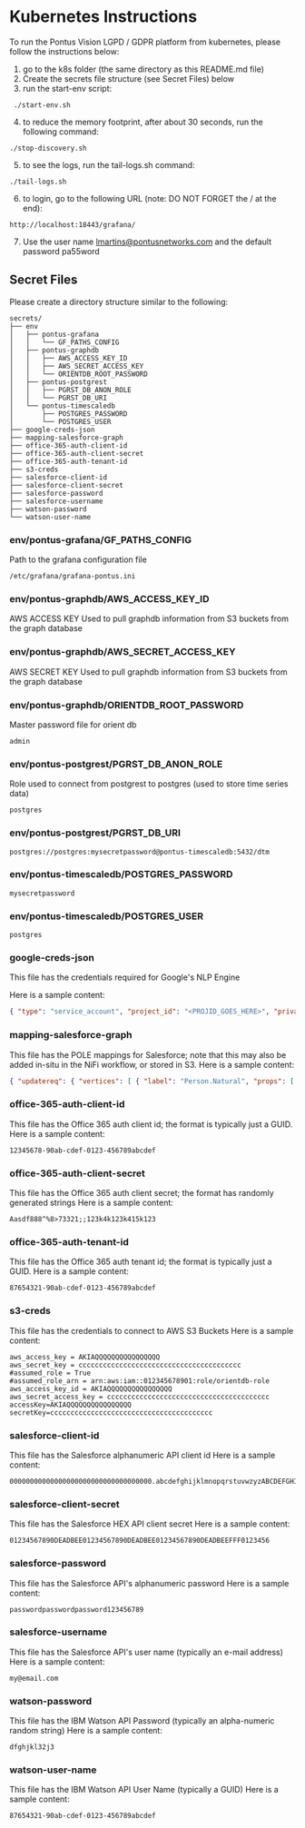 
# Kubernetes Instructions

To run the Pontus Vision LGPD / GDPR platform from kubernetes, please follow the instructions below:
1) go to the k8s folder (the same directory as this README.md file)
2) Create the secrets file structure (see Secret Files) below
3) run the start-env script:
```
 ./start-env.sh
```
4) to reduce the memory footprint, after about 30 seconds, run the following command:
```
./stop-discovery.sh
```
5) to see the logs, run the tail-logs.sh command:
```
./tail-logs.sh
```
6) to login, go to the following URL  (note: DO NOT FORGET the / at the end):
```
http://localhost:18443/grafana/  
```
7) Use the user name lmartins@pontusnetworks.com and the default password pa55word

## Secret Files
Please create a directory structure similar to the following:
```
secrets/
├── env
│   ├── pontus-grafana
│   │   └── GF_PATHS_CONFIG
│   ├── pontus-graphdb
│   │   ├── AWS_ACCESS_KEY_ID
│   │   ├── AWS_SECRET_ACCESS_KEY
│   │   └── ORIENTDB_ROOT_PASSWORD
│   ├── pontus-postgrest
│   │   ├── PGRST_DB_ANON_ROLE
│   │   └── PGRST_DB_URI
│   └── pontus-timescaledb
│       ├── POSTGRES_PASSWORD
│       └── POSTGRES_USER
├── google-creds-json
├── mapping-salesforce-graph
├── office-365-auth-client-id
├── office-365-auth-client-secret
├── office-365-auth-tenant-id
├── s3-creds
├── salesforce-client-id
├── salesforce-client-secret
├── salesforce-password
├── salesforce-username
├── watson-password
└── watson-user-name
```
### env/pontus-grafana/GF_PATHS_CONFIG
Path to the grafana configuration file
```
/etc/grafana/grafana-pontus.ini
```


### env/pontus-graphdb/AWS_ACCESS_KEY_ID
AWS ACCESS KEY Used to pull graphdb information from S3 buckets from the graph database
 
### env/pontus-graphdb/AWS_SECRET_ACCESS_KEY
AWS SECRET KEY Used to pull graphdb information from S3 buckets from the graph database

### env/pontus-graphdb/ORIENTDB_ROOT_PASSWORD
Master password file for orient db
```
admin
```

### env/pontus-postgrest/PGRST_DB_ANON_ROLE
Role used to connect from postgrest to postgres (used to store time series data)
```
postgres
```

### env/pontus-postgrest/PGRST_DB_URI
```
postgres://postgres:mysecretpassword@pontus-timescaledb:5432/dtm
```

### env/pontus-timescaledb/POSTGRES_PASSWORD
```
mysecretpassword
```

### env/pontus-timescaledb/POSTGRES_USER
```
postgres
```

### google-creds-json
This file has the credentials required for Google's NLP Engine

Here is a sample content:
```json
{ "type": "service_account", "project_id": "<PROJID_GOES_HERE>", "private_key_id": "<PRIV_KEY_ID_GOES_HERE>", "private_key": "-----BEGIN PRIVATE KEY-----\nPLEASE_ADD_YOUR_PRIVATE_KEY_HERE\n-----END PRIVATE KEY-----\n", "client_email": "<some.email.com>", "client_id": "<CLIENT_ID_GOES_HERE>", "auth_uri": "https://accounts.google.com/o/oauth2/auth", "token_uri": "https://accounts.google.com/o/oauth2/token", "auth_provider_x509_cert_url": "https://www.googleapis.com/oauth2/v1/certs", "client_x509_cert_url": "https://www.googleapis.com/robot/v1/metadata/x509/<ADD_YOUR_DETAILS_HERE>" }
```

### mapping-salesforce-graph
This file has the POLE mappings for Salesforce; note that this may also be added in-situ in the NiFi workflow, or stored in S3.
Here is a sample content:
```json
{ "updatereq": { "vertices": [ { "label": "Person.Natural", "props": [ { "name": "Person.Natural.Full_Name", "val": "${pg_FirstName?.toUpperCase()?.trim()} ${pg_LastName?.toUpperCase()?.trim()}", "predicate": "eq", "mandatoryInSearch": true }, { "name": "Person.Natural.Full_Name_fuzzy", "val": "${pg_FirstName?.toUpperCase()?.trim()} ${pg_LastName?.toUpperCase()?.trim()}", "excludeFromSearch": true }, { "name": "Person.Natural.Last_Name", "val": "${pg_LastName?.toUpperCase()?.trim()}", "excludeFromSubsequenceSearch": true }, { "name": "Person.Natural.Date_Of_Birth", "val": "${pg_Birthdate?:'1666-01-01'}", "type": "java.util.Date", "mandatoryInSearch": false, "excludeFromSubsequenceSearch": true }, { "name": "Person.Natural.Title", "val": "${pg_Salutation?:''}", "excludeFromSearch": true }, { "name": "Person.Natural.Nationality", "val": "${pg_MailingCountry?:'Unknown'}", "excludeFromSearch": true }, { "name": "Person.Natural.Customer_ID", "val": "${pg_Id}", "mandatoryInSearch": true }, { "name": "Person.Natural.Gender", "val": "Unknown", "mandatoryInSearch": false, "excludeFromSubsequenceSearch": true } ] }, { "label": "Location.Address", "props": [ { "name": "Location.Address.Full_Address", "val": "${ ( (pg_MailingStreet?:'')+ '\\\\n' + (pg_MailingCity?:'') + '\\\\n' + (pg_MailingState?:'') + '\\\\n' + (pg_MailingCountry?:'')).replaceAll('\\\\n', ' ') }", "mandatoryInSearch": true }, { "name": "Location.Address.parser", "val": "${ ( (pg_MailingStreet?:'')+ '\\\\n' + (pg_MailingCity?:'') + '\\\\n' + (pg_MailingState?:'') + '\\\\n' + (pg_MailingCountry?:'')).replaceAll('\\\\n', ' ') }", "excludeFromSearch": true, "type": "com.pontusvision.utils.LocationAddress" }, { "name": "Location.Address.Post_Code", "val": "${com.pontusvision.utils.PostCode.format(pg_MailingPostalCode)}", "excludeFromSearch": true } ] }, { "label": "Object.Email_Address", "props": [ { "name": "Object.Email_Address.Email", "val": "${pg_Email}", "mandatoryInSearch": true } ] }, { "label": "Object.Phone_Number", "props": [ { "name": "Object.Phone_Number.Raw", "val": "${pg_Phone}", "mandatoryInSearch": false }, { "name": "Object.Phone_Number.Type", "val": "Work", "excludeFromSubsequenceSearch": true }, { "name": "Object.Phone_Number.Numbers_Only", "val": "${(pg_Phone?.replaceAll('[^0-9]', '')?:'00000000')}", "excludeFromSearch": true, "type":"[Ljava.lang.String;" }, { "name": "Object.Phone_Number.Last_7_Digits", "val": "${(((pg_Phone?.replaceAll('[^0-9]', ''))?:'0000000')[-7..-1])}", "mandatoryInSearch": true, "type":"[Ljava.lang.String;" } ] }, { "label": "Object.Data_Source", "props": [ { "name": "Object.Data_Source.Name", "val": "salesforce.com", "mandatoryInSearch": true, "excludeFromUpdate": true } ] }, { "label": "Event.Group_Ingestion", "props": [ { "name": "Event.Group_Ingestion.Metadata_Start_Date", "val": "${pg_currDate}", "mandatoryInSearch": true, "excludeFromSearch": false, "type": "java.util.Date" }, { "name": "Event.Group_Ingestion.Metadata_End_Date", "val": "${new Date()}", "excludeFromSearch": true, "type": "java.util.Date" }, { "name": "Event.Group_Ingestion.Type", "val": "Marketing Email System", "excludeFromSearch": true }, { "name": "Event.Group_Ingestion.Operation", "val": "Structured Data Insertion", "excludeFromSearch": true } ] }, { "label": "Event.Ingestion", "props": [ { "name": "Event.Ingestion.Type", "val": "Marketing Email System", "excludeFromSearch": true }, { "name": "Event.Ingestion.Operation", "val": "Structured Data Insertion", "excludeFromSearch": true }, { "name": "Event.Ingestion.Domain_b64", "val": "${original_request?.bytes?.encodeBase64()?.toString()}", "excludeFromSearch": true }, { "name": "Event.Ingestion.Metadata_Create_Date", "val": "${new Date()}", "excludeFromSearch": true, "type": "java.util.Date" } ] } ], "edges": [ { "label": "Uses_Email", "fromVertexLabel": "Person.Natural", "toVertexLabel": "Object.Email_Address" }, { "label": "Has_Phone", "fromVertexLabel": "Person.Natural", "toVertexLabel": "Object.Home_Phone_Number" }, { "label": "Has_Phone", "fromVertexLabel": "Person.Natural", "toVertexLabel": "Object.Phone_Number" }, { "label": "Lives", "fromVertexLabel": "Person.Natural", "toVertexLabel": "Location.Address" }, { "label": "Has_Policy", "fromVertexLabel": "Person.Natural", "toVertexLabel": "Object.Phone_Number" }, { "label": "Has_Ingestion_Event", "fromVertexLabel": "Person.Natural", "toVertexLabel": "Event.Ingestion" }, { "label": "Has_Ingestion_Event", "fromVertexLabel": "Event.Group_Ingestion", "toVertexLabel": "Event.Ingestion" }, { "label": "Has_Ingestion_Event", "toVertexLabel": "Event.Group_Ingestion", "fromVertexLabel": "Object.Data_Source" } ] } }
```
### office-365-auth-client-id
This file has the Office 365 auth client id; the format is typically just a GUID.
Here is a sample content:
```
12345678-90ab-cdef-0123-456789abcdef
```

### office-365-auth-client-secret
This file has the Office 365 auth client secret; the format has randomly generated strings
Here is a sample content:
```
Aasdf888^%8>73321;;123k4k123k415k123
```
### office-365-auth-tenant-id
This file has the Office 365 auth tenant id; the format is typically just a GUID.
Here is a sample content:
```
87654321-90ab-cdef-0123-456789abcdef
```
### s3-creds
This file has the credentials to connect to AWS S3 Buckets
Here is a sample content:
```
aws_access_key = AKIAQQQQQQQQQQQQQQQQ
aws_secret_key = cccccccccccccccccccccccccccccccccccccccc
#assumed_role = True
#assumed_role_arn = arn:aws:iam::012345678901:role/orientdb-role
aws_access_key_id = AKIAQQQQQQQQQQQQQQQQ
aws_secret_access_key = cccccccccccccccccccccccccccccccccccccccc
accessKey=AKIAQQQQQQQQQQQQQQQQ
secretKey=cccccccccccccccccccccccccccccccccccccccc
```
### salesforce-client-id
This file has the Salesforce alphanumeric API client id
Here is a sample content:
```
00000000000000000000000000000000000.abcdefghijklmnopqrstuvwzyzABCDEFGHIJKLMNOPQRSTUVW
```
### salesforce-client-secret
This file has the Salesforce HEX API client secret
Here is a sample content:
```
01234567890DEADBEE01234567890DEADBEE01234567890DEADBEEFFF0123456
```
### salesforce-password
This file has the Salesforce API's alphanumeric password
Here is a sample content:
```
passwordpasswordpassword123456789
```
### salesforce-username
This file has the Salesforce API's user name (typically an e-mail address)
Here is a sample content:
```
my@email.com
```
### watson-password
This file has the IBM Watson API Password (typically an alpha-numeric random string)
Here is a sample content:
```
dfghjkl32j3
```

### watson-user-name
This file has the IBM Watson API User Name (typically a GUID)
Here is a sample content:
```
87654321-90ab-cdef-0123-456789abcdef
```

